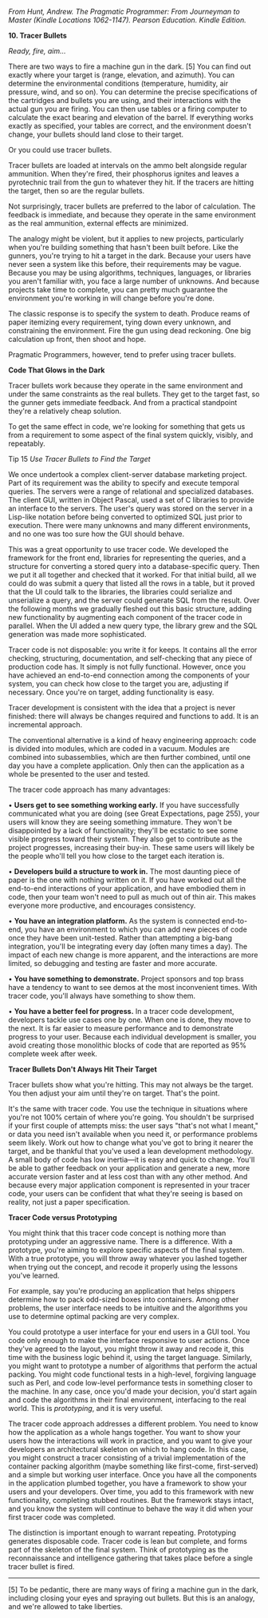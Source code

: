 <cite>From Hunt, Andrew. *The Pragmatic Programmer: From Journeyman to Master* (Kindle Locations 1062-1147). Pearson Education. Kindle Edition.</cite>

**10. Tracer Bullets**

*Ready, fire, aim…*

There are two ways to fire a machine gun in the dark. [5] You can find out exactly where your target is (range, elevation, and azimuth). You can determine the environmental conditions (temperature, humidity, air pressure, wind, and so on). You can determine the precise specifications of the cartridges and bullets you are using, and their interactions with the actual gun you are firing. You can then use tables or a firing computer to calculate the exact bearing and elevation of the barrel. If everything works exactly as specified, your tables are correct, and the environment doesn't change, your bullets should land close to their target.

Or you could use tracer bullets.

Tracer bullets are loaded at intervals on the ammo belt alongside regular ammunition. When they're fired, their phosphorus ignites and leaves a pyrotechnic trail from the gun to whatever they hit. If the tracers are hitting the target, then so are the regular bullets.

Not surprisingly, tracer bullets are preferred to the labor of calculation. The feedback is immediate, and because they operate in the same environment as the real ammunition, external effects are minimized.

The analogy might be violent, but it applies to new projects, particularly when you're building something that hasn't been built before. Like the gunners, you're trying to hit a target in the dark. Because your users have never seen a system like this before, their requirements may be vague. Because you may be using algorithms, techniques, languages, or libraries you aren't familiar with, you face a large number of unknowns. And because projects take time to complete, you can pretty much guarantee the environment you're working in will change before you're done.

The classic response is to specify the system to death. Produce reams of paper itemizing every requirement, tying down every unknown, and constraining the environment. Fire the gun using dead reckoning. One big calculation up front, then shoot and hope.

Pragmatic Programmers, however, tend to prefer using tracer bullets.

**Code That Glows in the Dark**

Tracer bullets work because they operate in the same environment and under the same constraints as the real bullets. They get to the target fast, so the gunner gets immediate feedback. And from a practical standpoint they're a relatively cheap solution.

To get the same effect in code, we're looking for something that gets us from a requirement to some aspect of the final system quickly, visibly, and repeatably.

Tip 15 *Use Tracer Bullets to Find the Target*

We once undertook a complex client-server database marketing project. Part of its requirement was the ability to specify and execute temporal queries. The servers were a range of relational and specialized databases. The client GUI, written in Object Pascal, used a set of C libraries to provide an interface to the servers. The user's query was stored on the server in a Lisp-like notation before being converted to optimized SQL just prior to execution. There were many unknowns and many different environments, and no one was too sure how the GUI should behave.

This was a great opportunity to use tracer code. We developed the framework for the front end, libraries for representing the queries, and a structure for converting a stored query into a database-specific query. Then we put it all together and checked that it worked. For that initial build, all we could do was submit a query that listed all the rows in a table, but it proved that the UI could talk to the libraries, the libraries could serialize and unserialize a query, and the server could generate SQL from the result. Over the following months we gradually fleshed out this basic structure, adding new functionality by augmenting each component of the tracer code in parallel. When the UI added a new query type, the library grew and the SQL generation was made more sophisticated.

Tracer code is not disposable: you write it for keeps. It contains all the error checking, structuring, documentation, and self-checking that any piece of production code has. It simply is not fully functional. However, once you have achieved an end-to-end connection among the components of your system, you can check how close to the target you are, adjusting if necessary. Once you're on target, adding functionality is easy.

Tracer development is consistent with the idea that a project is never finished: there will always be changes required and functions to add. It is an incremental approach.

The conventional alternative is a kind of heavy engineering approach: code is divided into modules, which are coded in a vacuum. Modules are combined into subassemblies, which are then further combined, until one day you have a complete application. Only then can the application as a whole be presented to the user and tested.

The tracer code approach has many advantages:

• **Users get to see something working early.** If you have successfully communicated what you are doing (see Great Expectations, page 255), your users will know they are seeing something immature. They won't be disappointed by a lack of functionality; they'll be ecstatic to see some visible progress toward their system. They also get to contribute as the project progresses, increasing their buy-in. These same users will likely be the people who'll tell you how close to the target each iteration is.

• **Developers build a structure to work in.** The most daunting piece of paper is the one with nothing written on it. If you have worked out all the end-to-end interactions of your application, and have embodied them in code, then your team won't need to pull as much out of thin air. This makes everyone more productive, and encourages consistency.

• **You have an integration platform.** As the system is connected end-to-end, you have an environment to which you can add new pieces of code once they have been unit-tested. Rather than attempting a big-bang integration, you'll be integrating every day (often many times a day). The impact of each new change is more apparent, and the interactions are more limited, so debugging and testing are faster and more accurate.

• **You have something to demonstrate.** Project sponsors and top brass have a tendency to want to see demos at the most inconvenient times. With tracer code, you'll always have something to show them.

• **You have a better feel for progress.** In a tracer code development, developers tackle use cases one by one. When one is done, they move to the next. It is far easier to measure performance and to demonstrate progress to your user. Because each individual development is smaller, you avoid creating those monolithic blocks of code that are reported as 95% complete week after week.

**Tracer Bullets Don't Always Hit Their Target**

Tracer bullets show what you're hitting. This may not always be the target. You then adjust your aim until they're on target. That's the point.

It's the same with tracer code. You use the technique in situations where you're not 100% certain of where you're going. You shouldn't be surprised if your first couple of attempts miss: the user says "that's not what I meant," or data you need isn't available when you need it, or performance problems seem likely. Work out how to change what you've got to bring it nearer the target, and be thankful that you've used a lean development methodology. A small body of code has low inertia—it is easy and quick to change. You'll be able to gather feedback on your application and generate a new, more accurate version faster and at less cost than with any other method. And because every major application component is represented in your tracer code, your users can be confident that what they're seeing is based on reality, not just a paper specification.

**Tracer Code versus Prototyping**

You might think that this tracer code concept is nothing more than prototyping under an aggressive name. There is a difference. With a prototype, you're aiming to explore specific aspects of the final system. With a true prototype, you will throw away whatever you lashed together when trying out the concept, and recode it properly using the lessons you've learned.

For example, say you're producing an application that helps shippers determine how to pack odd-sized boxes into containers. Among other problems, the user interface needs to be intuitive and the algorithms you use to determine optimal packing are very complex.

You could prototype a user interface for your end users in a GUI tool. You code only enough to make the interface responsive to user actions. Once they've agreed to the layout, you might throw it away and recode it, this time with the business logic behind it, using the target language. Similarly, you might want to prototype a number of algorithms that perform the actual packing. You might code functional tests in a high-level, forgiving language such as Perl, and code low-level performance tests in something closer to the machine. In any case, once you'd made your decision, you'd start again and code the algorithms in their final environment, interfacing to the real world. This is *prototyping*, and it is very useful.

The tracer code approach addresses a different problem. You need to know how the application as a whole hangs together. You want to show your users how the interactions will work in practice, and you want to give your developers an architectural skeleton on which to hang code. In this case, you might construct a tracer consisting of a trivial implementation of the container packing algorithm (maybe something like first-come, first-served) and a simple but working user interface. Once you have all the components in the application plumbed together, you have a framework to show your users and your developers. Over time, you add to this framework with new functionality, completing stubbed routines. But the framework stays intact, and you know the system will continue to behave the way it did when your first tracer code was completed.

The distinction is important enough to warrant repeating. Prototyping generates disposable code. Tracer code is lean but complete, and forms part of the skeleton of the final system. Think of prototyping as the reconnaissance and intelligence gathering that takes place before a single tracer bullet is fired.

---

[5] To be pedantic, there are many ways of firing a machine gun in the dark, including closing your eyes and spraying out bullets. But this is an analogy, and we're allowed to take liberties.

